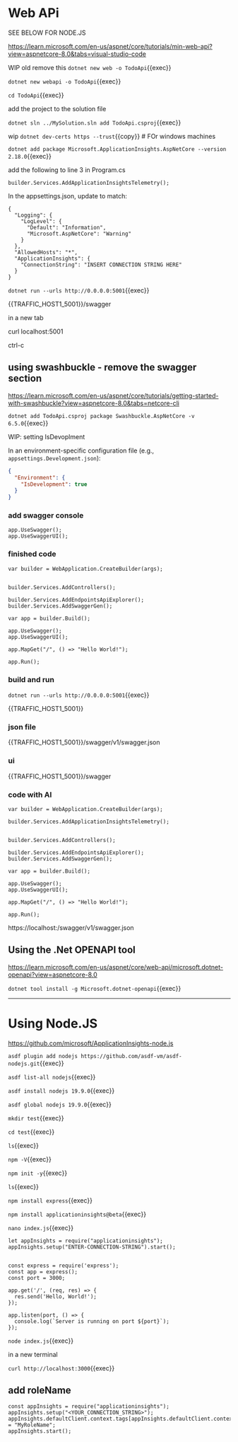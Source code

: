 # Web APi

SEE BELOW FOR NODE.JS

https://learn.microsoft.com/en-us/aspnet/core/tutorials/min-web-api?view=aspnetcore-8.0&tabs=visual-studio-code

WIP old remove this `dotnet new web -o TodoApi`{{exec}}

`dotnet new webapi -o TodoApi`{{exec}}

`cd TodoApi`{{exec}}

add the project to the solution file

`dotnet sln ../MySolution.sln add TodoApi.csproj`{{exec}}

wip `dotnet dev-certs https --trust`{{copy}}  # FOr windows machines

`dotnet add package Microsoft.ApplicationInsights.AspNetCore --version 2.18.0`{{exec}}

add the following to line 3 in Program.cs

```
builder.Services.AddApplicationInsightsTelemetry();
```

In the appsettings.json, update to match:


```
{
  "Logging": {
    "LogLevel": {
      "Default": "Information",
      "Microsoft.AspNetCore": "Warning"
    }
  },
  "AllowedHosts": "*",
  "ApplicationInsights": {
    "ConnectionString": "INSERT CONNECTION STRING HERE"
  }
}
```

`dotnet run --urls http://0.0.0.0:5001`{{exec}}

{{TRAFFIC_HOST1_5001}}/swagger

in a new tab

curl localhost:5001

ctrl-c




## using swashbuckle  - remove the swagger section


https://learn.microsoft.com/en-us/aspnet/core/tutorials/getting-started-with-swashbuckle?view=aspnetcore-8.0&tabs=netcore-cli

`dotnet add TodoApi.csproj package Swashbuckle.AspNetCore -v 6.5.0`{{exec}}

WIP: setting IsDevoplment

 In an environment-specific configuration file (e.g., `appsettings.Development.json`):
   ```json
   {
     "Environment": {
       "IsDevelopment": true
     }
   }
   ```



### add swagger console
```
app.UseSwagger();
app.UseSwaggerUI();
```

### finished code

```
var builder = WebApplication.CreateBuilder(args);


builder.Services.AddControllers();

builder.Services.AddEndpointsApiExplorer();
builder.Services.AddSwaggerGen();

var app = builder.Build();

app.UseSwagger();
app.UseSwaggerUI();

app.MapGet("/", () => "Hello World!");

app.Run();
```
### build and run


`dotnet run --urls http://0.0.0.0:5001`{{exec}}

{{TRAFFIC_HOST1_5001}}


###  json file
{{TRAFFIC_HOST1_5001}}/swagger/v1/swagger.json


### ui
{{TRAFFIC_HOST1_5001}}/swagger

### code with AI

```
var builder = WebApplication.CreateBuilder(args);

builder.Services.AddApplicationInsightsTelemetry();


builder.Services.AddControllers();

builder.Services.AddEndpointsApiExplorer();
builder.Services.AddSwaggerGen();

var app = builder.Build();

app.UseSwagger();
app.UseSwaggerUI();

app.MapGet("/", () => "Hello World!");

app.Run();
```


https://localhost:<port>/swagger/v1/swagger.json

## Using the .Net OPENAPI tool

https://learn.microsoft.com/en-us/aspnet/core/web-api/microsoft.dotnet-openapi?view=aspnetcore-8.0

`dotnet tool install -g Microsoft.dotnet-openapi`{{exec}}


--------------------------

# Using Node.JS

https://github.com/microsoft/ApplicationInsights-node.js

`asdf plugin add nodejs https://github.com/asdf-vm/asdf-nodejs.git`{{exec}}

`asdf list-all nodejs`{{exec}}

`asdf install nodejs 19.9.0`{{exec}}

`asdf global nodejs 19.9.0`{{exec}}

`mkdir test`{{exec}}

`cd test`{{exec}}

`ls`{{exec}}

`npm -V`{{exec}}

`npm init -y`{{exec}}

`ls`{{exec}}

`npm install express`{{exec}}


`npm install applicationinsights@beta`{{exec}}


`nano index.js`{{exec}}


```
let appInsights = require("applicationinsights");
appInsights.setup("ENTER-CONNECTION-STRING").start();


const express = require('express');
const app = express();
const port = 3000;

app.get('/', (req, res) => {
  res.send('Hello, World!');
});

app.listen(port, () => {
  console.log(`Server is running on port ${port}`);
});
```

`node index.js`{{exec}}


in a new terminal

`curl http://localhost:3000`{{exec}}

## add roleName

```
const appInsights = require("applicationinsights");
appInsights.setup("<YOUR_CONNECTION_STRING>");
appInsights.defaultClient.context.tags[appInsights.defaultClient.context.keys.cloudRole] = "MyRoleName";
appInsights.start();
```



